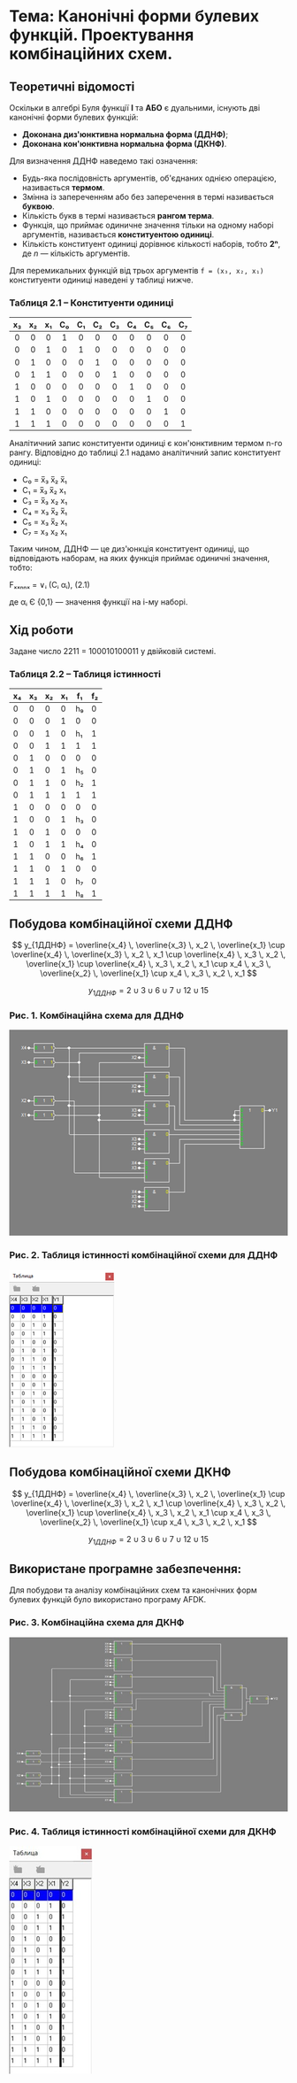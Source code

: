# Тема: Канонічні форми булевих функцій. Проектування комбінаційних схем.

## Теоретичні відомості

Оскільки в алгебрі Буля функції **І** та **АБО** є дуальними, існують дві канонічні форми булевих функцій:
- **Доконана диз'юнктивна нормальна форма (ДДНФ)**;
- **Доконана кон'юнктивна нормальна форма (ДКНФ)**.

Для визначення ДДНФ наведемо такі означення:
- Будь-яка послідовність аргументів, об'єднаних однією операцією, називається **термом**.
- Змінна із запереченням або без заперечення в термі називається **буквою**.
- Кількість букв в термі називається **рангом терма**.
- Функція, що приймає одиничне значення тільки на одному наборі аргументів, називається **конституентою одиниці**.
- Кількість конституент одиниці дорівнює кількості наборів, тобто **2ⁿ**, де *n* — кількість аргументів.

Для перемикальних функцій від трьох аргументів `f = (x₃, x₂, x₁)` конституенти одиниці наведені у таблиці нижче.

### Таблиця 2.1 – Конституенти одиниці

| x₃ | x₂ | x₁ | C₀ | C₁ | C₂ | C₃ | C₄ | C₅ | C₆ | C₇ |
|:--:|:--:|:--:|:--:|:--:|:--:|:--:|:--:|:--:|:--:|:--:|
| 0 | 0 | 0 | 1 | 0 | 0 | 0 | 0 | 0 | 0 | 0 |
| 0 | 0 | 1 | 0 | 1 | 0 | 0 | 0 | 0 | 0 | 0 |
| 0 | 1 | 0 | 0 | 0 | 1 | 0 | 0 | 0 | 0 | 0 |
| 0 | 1 | 1 | 0 | 0 | 0 | 1 | 0 | 0 | 0 | 0 |
| 1 | 0 | 0 | 0 | 0 | 0 | 0 | 1 | 0 | 0 | 0 |
| 1 | 0 | 1 | 0 | 0 | 0 | 0 | 0 | 1 | 0 | 0 |
| 1 | 1 | 0 | 0 | 0 | 0 | 0 | 0 | 0 | 1 | 0 |
| 1 | 1 | 1 | 0 | 0 | 0 | 0 | 0 | 0 | 0 | 1 |

Аналітичний запис конституенти одиниці є кон'юнктивним термом n-го рангу. Відповідно до таблиці 2.1 надамо аналітичний запис конституент одиниці:

- C₀ = x̅₃ x̅₂ x̅₁
- C₁ = x̅₃ x̅₂ x₁
- C₃ = x̅₃ x₂ x₁
- C₄ = x₃ x̅₂ x̅₁
- C₅ = x₃ x̅₂ x₁
- C₇ = x₃ x₂ x₁

Таким чином, ДДНФ — це диз'юнкція конституент одиниці, що відповідають наборам, на яких функція приймає одиничні значення, тобто:

Fₓₓₙₙₓ = ∨ᵢ (Cᵢ αᵢ),   (2.1)

де αᵢ Є {0,1} — значення функції на i-му наборі.

## Хід роботи
Задане число 2211 = 100010100011 у двійковій системі.

### Таблиця 2.2 – Таблиця істинності

| x₄ | x₃ | x₂ | x₁ | f₁ | f₂ |
|----|----|----|----|----|----|
| 0  | 0  | 0  | 0  | h₉  | 0  |
| 0  | 0  | 0  | 1  | 0   | 0  |
| 0  | 0  | 1  | 0  | h₁  | 1  |
| 0  | 0  | 1  | 1  | 1   | 1  |
| 0  | 1  | 0  | 0  | 0   | 0  |
| 0  | 1  | 0  | 1  | h₅  | 0  |
| 0  | 1  | 1  | 0  | h₂  | 1  |
| 0  | 1  | 1  | 1  | 1   | 1  |
| 1  | 0  | 0  | 0  | 0   | 0  |
| 1  | 0  | 0  | 1  | h₃  | 0  |
| 1  | 0  | 1  | 0  | 0   | 0  |
| 1  | 0  | 1  | 1  | h₄  | 0  |
| 1  | 1  | 0  | 0  | h₆  | 1  |
| 1  | 1  | 0  | 1  | 0   | 0  |
| 1  | 1  | 1  | 0  | h₇  | 0  |
| 1  | 1  | 1  | 1  | h₈  | 1  |

## Побудова комбінаційної схеми ДДНФ

$$
y_{1ДДНФ} = \overline{x_4} \, \overline{x_3} \, x_2 \, \overline{x_1} \cup \overline{x_4} \, \overline{x_3} \, x_2 \, x_1 \cup \overline{x_4} \, x_3 \, x_2 \, \overline{x_1} \cup \overline{x_4} \, x_3 \, x_2 \, x_1 \cup x_4 \, x_3 \, \overline{x_2} \, \overline{x_1} \cup x_4 \, x_3 \, x_2 \, x_1
$$

$$
y_{1ДДНФ} = 2 \cup 3 \cup 6 \cup 7 \cup 12 \cup 15
$$

### Рис. 1. Комбінаційна схема для ДДНФ
![Рис. 1. Комбінаційна схема для ДКНФ](./combinational-scheme-for-DDNF.png)

### Рис. 2. Таблиця істинності комбінаційної схеми для ДДНФ

![Рис. 2.Таблиця істинності комбінаційної схеми для ДКНФ](./truth-table-of-a-combinational-circuit-for-DDNF.png)


## Побудова комбінаційної схеми ДКНФ

$$
y_{1ДДНФ} = \overline{x_4} \, \overline{x_3} \, x_2 \, \overline{x_1} \cup \overline{x_4} \, \overline{x_3} \, x_2 \, x_1 \cup \overline{x_4} \, x_3 \, x_2 \, \overline{x_1} \cup \overline{x_4} \, x_3 \, x_2 \, x_1 \cup x_4 \, x_3 \, \overline{x_2} \, \overline{x_1} \cup x_4 \, x_3 \, x_2 \, x_1
$$

$$
y_{1ДДНФ} = 2 \cup 3 \cup 6 \cup 7 \cup 12 \cup 15
$$


## Використане програмне забезпечення:
Для побудови та аналізу комбінаційних схем та канонічних форм булевих функцій було використано програму AFDK.

### Рис. 3. Комбінаційна схема для ДКНФ
![Рис. 3. Комбінаційна схема для ДКНФ](./combinational-scheme-for-DCNF.jpg)

### Рис. 4. Таблиця істинності комбінаційної схеми для ДКНФ

![Рис. 4.Таблиця істинності комбінаційної схеми для ДКНФ](./truth-table-of-a-combinational-circuit-for-DCNF.jpg)
